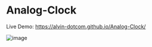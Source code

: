 # Analog-Clock

Live Demo: https://alvin-dotcom.github.io/Analog-Clock/

![image](https://github.com/alvin-dotcom/Analog-Clock/assets/113367440/4823fcf5-4900-4fc1-b1d4-04ad05a712a9)
